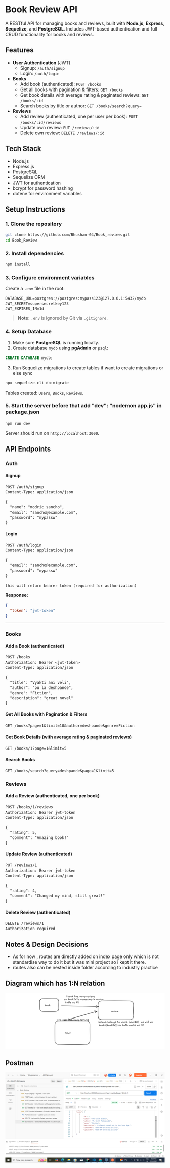 # Book Review API

A RESTful API for managing books and reviews, built with **Node.js**, **Express**, **Sequelize**, and **PostgreSQL**. Includes JWT-based authentication and full CRUD functionality for books and reviews.

## Features

- **User Authentication** (JWT)
  - Signup: `/auth/signup`
  - Login: `/auth/login`
- **Books**
  - Add book (authenticated): `POST /books`
  - Get all books with pagination & filters: `GET /books`
  - Get book details with average rating & paginated reviews: `GET /books/:id`
  - Search books by title or author: `GET /books/search?query=`
- **Reviews**
  - Add review (authenticated, one per user per book): `POST /books/:id/reviews`
  - Update own review: `PUT /reviews/:id`
  - Delete own review: `DELETE /reviews/:id`

## Tech Stack

- Node.js
- Express.js
- PostgreSQL
- Sequelize ORM
- JWT for authentication
- bcrypt for password hashing
- dotenv for environment variables

## Setup Instructions

### 1. Clone the repository

```bash
git clone https://github.com/Bhushan-04/Book_review.git
cd Book_Review
```

### 2. Install dependencies

```bash
npm install
```

### 3. Configure environment variables

Create a `.env` file in the root:

```
DATABASE_URL=postgres://postgres:mypass123@127.0.0.1:5432/mydb
JWT_SECRET=supersecretkey123
JWT_EXPIRES_IN=1d
```

> **Note:** `.env` is ignored by Git via `.gitignore`.

### 4. Setup Database

1. Make sure **PostgreSQL** is running locally.
2. Create database `mydb` using **pgAdmin** or `psql`:

```sql
CREATE DATABASE mydb;
```

3. Run Sequelize migrations to create tables if want to create migrations or else sync

```bash
npx sequelize-cli db:migrate
```

Tables created: `Users`, `Books`, `Reviews`.

### 5. Start the server before that add "dev": "nodemon app.js" in package.json

```bash
npm run dev
```

Server should run on `http://localhost:3000`.


## API Endpoints

### Auth

#### Signup

```http
POST /auth/signup
Content-Type: application/json

{
  "name": "modric sancho",
  "email": "sancho@example.com",
  "password": "mypassw"
}
```

#### Login

```http
POST /auth/login
Content-Type: application/json

{
  "email": "sancho@example.com",
  "password": "mypassw"
}

this will return bearer token (required for authorization)
```

**Response:**

```json
{
  "token": "jwt-token"
}
```

---

### Books

#### Add a Book (authenticated)

```http
POST /books
Authorization: Bearer <jwt-token>
Content-Type: application/json

{
  "title": "Vyakti ani veli",
  "author": "pu la deshpande",
  "genre": "Fiction",
  "description": "great novel"
}
```

#### Get All Books with Pagination & Filters

```http
GET /books?page=1&limit=10&author=deshpande&genre=Fiction
```

#### Get Book Details (with average rating & paginated reviews)

```http
GET /books/1?page=1&limit=5
```

#### Search Books

```http
GET /books/search?query=deshpande&page=1&limit=5
```


### Reviews

#### Add a Review (authenticated, one per book)

```http
POST /books/1/reviews
Authorization: Bearer jwt-token
Content-Type: application/json

{
  "rating": 5,
  "comment": "Amazing book!"
}
```

#### Update Review (authenticated)

```http
PUT /reviews/1
Authorization: Bearer jwt-token
Content-Type: application/json

{
  "rating": 4,
  "comment": "Changed my mind, still great!"
}
```

#### Delete Review (authenticated)

```http
DELETE /reviews/1
Authorization required
```


## Notes & Design Decisions

- As for now , routes are directly added on index page only which is not standardise way to do it but it was mini project so i kept it there.
- routes also can be nested inside folder according to industry practice

## Diagram which has 1:N relation
![Diagram](/public/er.png)

## Postman
![Screenshot](/public/postman.png)



